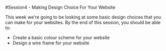 #Session4  - Making Design Choice For Your Website

This week we're going to be looking at some basic design choices that you can make for your websites. By the end of this session, you should be able to:

 * Create a basic colour scheme for your website
 * Design a wire frame for your website 

  
